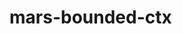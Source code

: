 # mars-bounded-ctx

<!--A bounded context implemented by using https://github.com/rodolfodpk/keyvent

[![Build Status](https://travis-ci.org/rodolfodpk/mars-bounded-ctx.svg?branch=master)](https://travis-ci.org/rodolfodpk/mars-bounded-ctx)
[![Coverage Status](https://codecov.io/github/rodolfodpk/mars-bounded-ctx/coverage.png?branch=master)](https://codecov.io/github/rodolfodpk/mars-bounded-ctx?branch=master)

-->
